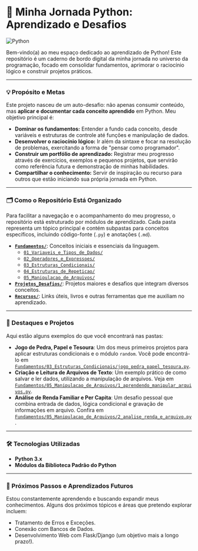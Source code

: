 # 🐍 Minha Jornada Python: Aprendizado e Desafios

![Python](https://img.shields.io/badge/python-3776AB?style=for-the-badge&logo=python&logoColor=white)

Bem-vindo(a) ao meu espaço dedicado ao aprendizado de Python! Este repositório é um caderno de bordo digital da minha jornada no universo da programação, focado em consolidar fundamentos, aprimorar o raciocínio lógico e construir projetos práticos.

---

### 💡 Propósito e Metas

Este projeto nasceu de um auto-desafio: não apenas consumir conteúdo, mas **aplicar e documentar cada conceito aprendido** em Python. Meu objetivo principal é:

* **Dominar os fundamentos:** Entender a fundo cada conceito, desde variáveis e estruturas de controle até funções e manipulação de dados.
* **Desenvolver o raciocínio lógico:** Ir além da sintaxe e focar na resolução de problemas, exercitando a forma de "pensar como programador".
* **Construir um portfólio de aprendizado:** Registrar meu progresso através de exercícios, exemplos e pequenos projetos, que servirão como referência futura e demonstração de minhas habilidades.
* **Compartilhar o conhecimento:** Servir de inspiração ou recurso para outros que estão iniciando sua própria jornada em Python.

---

### 🗂️ Como o Repositório Está Organizado

Para facilitar a navegação e o acompanhamento do meu progresso, o repositório está estruturado por módulos de aprendizado. Cada pasta representa um tópico principal e contém subpastas para conceitos específicos, incluindo código-fonte (`.py`) e anotações (`.md`).

* **[`Fundamentos/`](https://github.com/RafaelBrietSantos/PythonTraining/tree/main/Fundamentos)**: Conceitos iniciais e essenciais da linguagem.
    * [`01_Variaveis_e_Tipos_de_Dados/`](https://github.com/RafaelBrietSantos/PythonTraining/tree/main/Fundamentos/01_Variaveis_e_Tipos_de_Dados)
    * [`02_Operadores_e_Expressoes/`](https://github.com/RafaelBrietSantos/PythonTraining/tree/main/Fundamentos/02_Operadores_e_Expressoes)
    * [`03_Estruturas_Condicionais/`](https://github.com/RafaelBrietSantos/PythonTraining/tree/main/Fundamentos/03_Estruturas_Condicionais)
    * [`04_Estruturas_de_Repeticao/`](https://github.com/RafaelBrietSantos/PythonTraining/tree/main/Fundamentos/04_Estruturas_de_Repeticao)
    * [`05_Manipulacao_de_Arquivos/`](https://github.com/RafaelBrietSantos/PythonTraining/tree/main/Fundamentos/05_Manipulacao_de_Arquivos)
* **[`Projetos_Desafios/`](https://github.com/RafaelBrietSantos/PythonTraining/tree/main/Projetos_Desafios)**: Projetos maiores e desafios que integram diversos conceitos.
* **[`Recursos/`](https://github.com/RafaelBrietSantos/PythonTraining/tree/main/Recursos)**: Links úteis, livros e outras ferramentas que me auxiliam no aprendizado.

---

### 🚀 Destaques e Projetos

Aqui estão alguns exemplos do que você encontrará nas pastas:

* **Jogo de Pedra, Papel e Tesoura**: Um dos meus primeiros projetos para aplicar estruturas condicionais e o módulo `random`. Você pode encontrá-lo em [`Fundamentos/03_Estruturas_Condicionais/jogo_pedra_papel_tesoura.py`](https://github.com/RafaelBrietSantos/PythonTraining/blob/main/Fundamentos/03_Estruturas_Condicionais/jogo_pedra_papel_tesoura.py).
* **Criação e Leitura de Arquivos de Texto**: Um exemplo prático de como salvar e ler dados, utilizando a manipulação de arquivos. Veja em [`Fundamentos/05_Manipulacao_de_Arquivos/1_aprendendo_manipular_arquivos.py`](https://github.com/RafaelBrietSantos/PythonTraining/blob/main/Fundamentos/05_Manipulacao_de_Arquivos/1_aprendendo_manipular_arquivos.py).
* **Análise de Renda Familiar e Per Capita**: Um desafio pessoal que combina entrada de dados, lógica condicional e gravação de informações em arquivo. Confira em [`Fundamentos/05_Manipulacao_de_Arquivos/2_analise_renda_e_arquivo.py`](https://github.com/RafaelBrietSantos/PythonTraining/blob/main/Fundamentos/05_Manipulacao_de_Arquivos/2_analise_renda_e_arquivo.py).

---

### 🛠️ Tecnologias Utilizadas

* **Python 3.x**
* **Módulos da Biblioteca Padrão do Python**

---

### 🌱 Próximos Passos e Aprendizados Futuros

Estou constantemente aprendendo e buscando expandir meus conhecimentos. Alguns dos próximos tópicos e áreas que pretendo explorar incluem:

* Tratamento de Erros e Exceções.
* Conexão com Bancos de Dados.
* Desenvolvimento Web com Flask/Django (um objetivo mais a longo prazo!).

